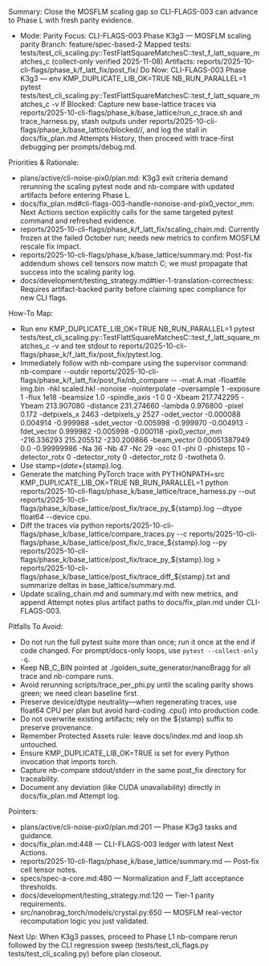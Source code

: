 Summary: Close the MOSFLM scaling gap so CLI-FLAGS-003 can advance to Phase L with fresh parity evidence.
 - Mode: Parity
Focus: CLI-FLAGS-003 Phase K3g3 — MOSFLM scaling parity
Branch: feature/spec-based-2
Mapped tests: tests/test_cli_scaling.py::TestFlattSquareMatchesC::test_f_latt_square_matches_c (collect-only verified 2025-11-08)
Artifacts: reports/2025-10-cli-flags/phase_k/f_latt_fix/post_fix/
Do Now: CLI-FLAGS-003 Phase K3g3 — env KMP_DUPLICATE_LIB_OK=TRUE NB_RUN_PARALLEL=1 pytest tests/test_cli_scaling.py::TestFlattSquareMatchesC::test_f_latt_square_matches_c -v
If Blocked: Capture new base-lattice traces via reports/2025-10-cli-flags/phase_k/base_lattice/run_c_trace.sh and trace_harness.py, stash outputs under reports/2025-10-cli-flags/phase_k/base_lattice/blocked/<timestamp>/, and log the stall in docs/fix_plan.md Attempts History, then proceed with trace-first debugging per prompts/debug.md.

Priorities & Rationale:
- plans/active/cli-noise-pix0/plan.md: K3g3 exit criteria demand rerunning the scaling pytest node and nb-compare with updated artifacts before entering Phase L.
- docs/fix_plan.md#cli-flags-003-handle-nonoise-and-pix0_vector_mm: Next Actions section explicitly calls for the same targeted pytest command and refreshed evidence.
- reports/2025-10-cli-flags/phase_k/f_latt_fix/scaling_chain.md: Currently frozen at the failed October run; needs new metrics to confirm MOSFLM rescale fix impact.
- reports/2025-10-cli-flags/phase_k/base_lattice/summary.md: Post-fix addendum shows cell tensors now match C; we must propagate that success into the scaling parity log.
- docs/development/testing_strategy.md#tier-1-translation-correctness: Requires artifact-backed parity before claiming spec compliance for new CLI flags.

How-To Map:
- Run env KMP_DUPLICATE_LIB_OK=TRUE NB_RUN_PARALLEL=1 pytest tests/test_cli_scaling.py::TestFlattSquareMatchesC::test_f_latt_square_matches_c -v and tee stdout to reports/2025-10-cli-flags/phase_k/f_latt_fix/post_fix/pytest.log.
- Immediately follow with nb-compare using the supervisor command: nb-compare --outdir reports/2025-10-cli-flags/phase_k/f_latt_fix/post_fix/nb_compare -- -mat A.mat -floatfile img.bin -hkl scaled.hkl -nonoise -nointerpolate -oversample 1 -exposure 1 -flux 1e18 -beamsize 1.0 -spindle_axis -1 0 0 -Xbeam 217.742295 -Ybeam 213.907080 -distance 231.274660 -lambda 0.976800 -pixel 0.172 -detpixels_x 2463 -detpixels_y 2527 -odet_vector -0.000088 0.004914 -0.999988 -sdet_vector -0.005998 -0.999970 -0.004913 -fdet_vector 0.999982 -0.005998 -0.000118 -pix0_vector_mm -216.336293 215.205512 -230.200866 -beam_vector 0.00051387949 0.0 -0.99999986 -Na 36 -Nb 47 -Nc 29 -osc 0.1 -phi 0 -phisteps 10 -detector_rotx 0 -detector_roty 0 -detector_rotz 0 -twotheta 0.
- Use stamp=$(date +%Y%m%d%H%M%S) to keep filenames unique, then: sh reports/2025-10-cli-flags/phase_k/base_lattice/run_c_trace.sh | tee reports/2025-10-cli-flags/phase_k/base_lattice/post_fix/c_trace_${stamp}.log.
- Generate the matching PyTorch trace with PYTHONPATH=src KMP_DUPLICATE_LIB_OK=TRUE NB_RUN_PARALLEL=1 python reports/2025-10-cli-flags/phase_k/base_lattice/trace_harness.py --out reports/2025-10-cli-flags/phase_k/base_lattice/post_fix/trace_py_${stamp}.log --dtype float64 --device cpu.
- Diff the traces via python reports/2025-10-cli-flags/phase_k/base_lattice/compare_traces.py --c reports/2025-10-cli-flags/phase_k/base_lattice/post_fix/c_trace_${stamp}.log --py reports/2025-10-cli-flags/phase_k/base_lattice/post_fix/trace_py_${stamp}.log > reports/2025-10-cli-flags/phase_k/base_lattice/post_fix/trace_diff_${stamp}.txt and summarize deltas in base_lattice/summary.md.
- Update scaling_chain.md and summary.md with new metrics, and append Attempt notes plus artifact paths to docs/fix_plan.md under CLI-FLAGS-003.

Pitfalls To Avoid:
- Do not run the full pytest suite more than once; run it once at the end if code changed. For prompt/docs-only loops, use `pytest --collect-only -q`.
- Keep NB_C_BIN pointed at ./golden_suite_generator/nanoBragg for all trace and nb-compare runs.
- Avoid rerunning scripts/trace_per_phi.py until the scaling parity shows green; we need clean baseline first.
- Preserve device/dtype neutrality—when regenerating traces, use float64 CPU per plan but avoid hard-coding .cpu() into production code.
- Do not overwrite existing artifacts; rely on the ${stamp} suffix to preserve provenance.
- Remember Protected Assets rule: leave docs/index.md and loop.sh untouched.
- Ensure KMP_DUPLICATE_LIB_OK=TRUE is set for every Python invocation that imports torch.
- Capture nb-compare stdout/stderr in the same post_fix directory for traceability.
- Document any deviation (like CUDA unavailability) directly in docs/fix_plan.md Attempt log.

Pointers:
- plans/active/cli-noise-pix0/plan.md:201 — Phase K3g3 tasks and guidance.
- docs/fix_plan.md:448 — CLI-FLAGS-003 ledger with latest Next Actions.
- reports/2025-10-cli-flags/phase_k/base_lattice/summary.md — Post-fix cell tensor notes.
- specs/spec-a-core.md:480 — Normalization and F_latt acceptance thresholds.
- docs/development/testing_strategy.md:120 — Tier-1 parity requirements.
- src/nanobrag_torch/models/crystal.py:650 — MOSFLM real-vector recomputation logic you just validated.

Next Up: When K3g3 passes, proceed to Phase L1 nb-compare rerun followed by the CLI regression sweep (tests/test_cli_flags.py tests/test_cli_scaling.py) before plan closeout.
